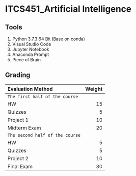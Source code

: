 # ITCS451_Artificial Intelligence

## Tools

1. Python 3.7.3 64 Bit (Base on conda)
2. Visual Studio Code
3. Jupyter Notebook
4. Anaconda Prompt
5. Piece of Brain


## Grading

|Evaluation Method  | Weight  |
|:---|---:|
|``The first half of the course``|
| HW  | 15  |
|   Quizzes |  5 |
| Project 1  | 10 |
| Midterm Exam| 20 |
|``The second half of the course``|
| HW  | 5  |
|   Quizzes |  5 |
| Project 2  | 10 |
| Final Exam| 30 |